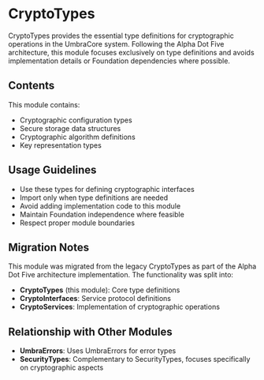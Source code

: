 # CryptoTypes

CryptoTypes provides the essential type definitions for cryptographic operations in the UmbraCore system. Following the Alpha Dot Five architecture, this module focuses exclusively on type definitions and avoids implementation details or Foundation dependencies where possible.

## Contents

This module contains:

- Cryptographic configuration types
- Secure storage data structures 
- Cryptographic algorithm definitions
- Key representation types

## Usage Guidelines

- Use these types for defining cryptographic interfaces
- Import only when type definitions are needed
- Avoid adding implementation code to this module
- Maintain Foundation independence where feasible
- Respect proper module boundaries

## Migration Notes

This module was migrated from the legacy CryptoTypes as part of the Alpha Dot Five architecture implementation. The functionality was split into:

- **CryptoTypes** (this module): Core type definitions
- **CryptoInterfaces**: Service protocol definitions
- **CryptoServices**: Implementation of cryptographic operations

## Relationship with Other Modules

- **UmbraErrors**: Uses UmbraErrors for error types
- **SecurityTypes**: Complementary to SecurityTypes, focuses specifically on cryptographic aspects
